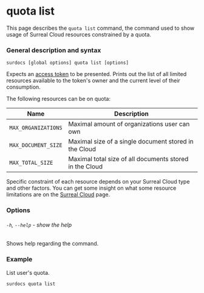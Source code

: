 # quota list

This page describes the `quota list` command, the command used to show usage of Surreal Cloud resources constrained by a quota.

### General description and syntax

`surdocs [global options] quota list [options]`

Expects an [access token](docs/cli/global-options#access-tokens "Access tokens") to be presented.  Prints out the list of all limited resources available to the token's owner and the current level of their consumption. 

The following resources can be on quota:

| Name | Description                                             |
|------|---------------------------------------------------------|
| `MAX_ORGANIZATIONS`  | Maximal amount of organizations user can own            |
| `MAX_DOCUMENT_SIZE`  | Maximal size of a single document stored in the Cloud   |
| `MAX_TOTAL_SIZE`   | Maximal total size of all documents stored in the Cloud |

Specific constraint of each resource depends on your Surreal Cloud type and other factors. You can get some insight on what some resource limitations are on the [Surreal Cloud](docs/surreal-cloud#three-versions-of-surreal-cloud "Different types of Surreal Cloud") page.

### Options

###### `-h`, `--help` - show the help

Shows help regarding the command.

### Example

List user's quota.

```
surdocs quota list
```
